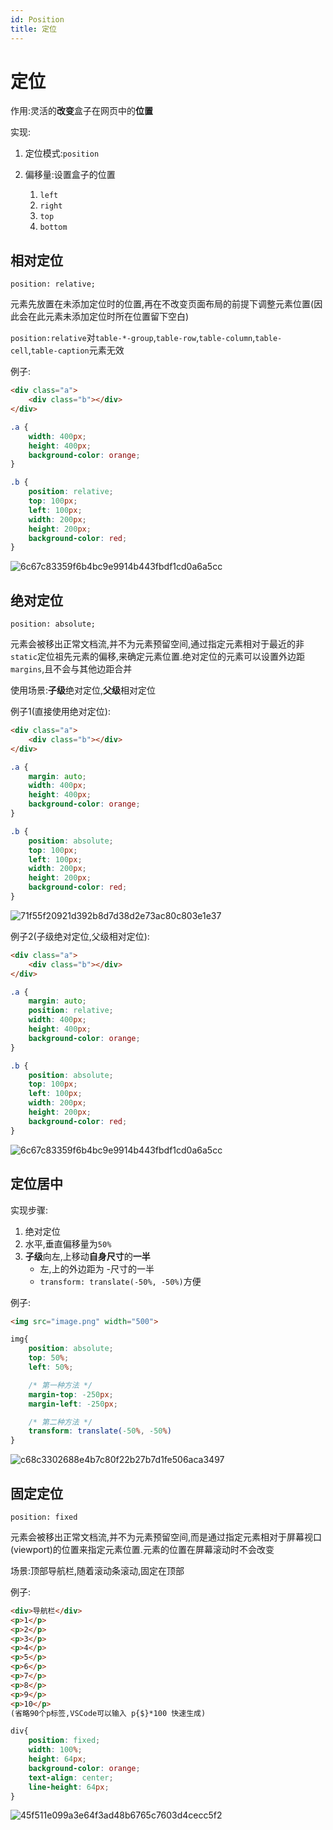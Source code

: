 ```yaml
---
id: Position
title: 定位
---
```


# 定位

作用:灵活的**改变**盒子在网页中的**位置**

实现:

1. 定位模式:`position`

2. 偏移量:设置盒子的位置

   1. `left`
   2. `right`
   3. `top`
   4. `bottom`

## 相对定位

`position: relative;`

元素先放置在未添加定位时的位置,再在不改变页面布局的前提下调整元素位置(因此会在此元素未添加定位时所在位置留下空白)

`position:relative`对`table-*-group`,`table-row`,`table-column`,`table-cell`,`table-caption`元素无效

例子:

```html showLineNumbers
<div class="a">
    <div class="b"></div>
</div>
```

```css showLineNumbers
.a {
    width: 400px;
    height: 400px;
    background-color: orange;
}

.b {
    position: relative;
    top: 100px;
    left: 100px;
    width: 200px;
    height: 200px;
    background-color: red;
}
```

![6c67c83359f6b4bc9e9914b443fbdf1cd0a6a5cc](Assets/6c67c83359f6b4bc9e9914b443fbdf1cd0a6a5cc.png)

## 绝对定位

`position: absolute;`

元素会被移出正常文档流,并不为元素预留空间,通过指定元素相对于最近的非`static`定位祖先元素的偏移,来确定元素位置.绝对定位的元素可以设置外边距`margins`,且不会与其他边距合并

使用场景:**子级**绝对定位,**父级**相对定位

例子1(直接使用绝对定位):

```html showLineNumbers
<div class="a">
    <div class="b"></div>
</div>
```

```css showLineNumbers
.a {
    margin: auto;
    width: 400px;
    height: 400px;
    background-color: orange;
}

.b {
    position: absolute;
    top: 100px;
    left: 100px;
    width: 200px;
    height: 200px;
    background-color: red;
}
```

![71f55f20921d392b8d7d38d2e73ac80c803e1e37](Assets/71f55f20921d392b8d7d38d2e73ac80c803e1e37.png)

例子2(子级绝对定位,父级相对定位):

```html showLineNumbers
<div class="a">
    <div class="b"></div>
</div>
```

```css showLineNumbers
.a {
    margin: auto;
    position: relative;
    width: 400px;
    height: 400px;
    background-color: orange;
}

.b {
    position: absolute;
    top: 100px;
    left: 100px;
    width: 200px;
    height: 200px;
    background-color: red;
}
```

![6c67c83359f6b4bc9e9914b443fbdf1cd0a6a5cc](Assets/6c67c83359f6b4bc9e9914b443fbdf1cd0a6a5cc.png)

## 定位居中

实现步骤:

1. 绝对定位
2. 水平,垂直偏移量为`50%`
3. **子级**向左,上移动**自身尺寸**的**一半**
   * 左,上的外边距为 -尺寸的一半
   * `transform: translate(-50%, -50%)`方便

例子:

```html showLineNumbers
<img src="image.png" width="500">
```

```css showLineNumbers
img{
    position: absolute;
    top: 50%;
    left: 50%;

    /* 第一种方法 */
    margin-top: -250px;
    margin-left: -250px;

    /* 第二种方法 */
    transform: translate(-50%, -50%)
}
```

![c68c3302688e4b7c80f22b27b7d1fe506aca3497](Assets/c68c3302688e4b7c80f22b27b7d1fe506aca3497.png)

## 固定定位

`position: fixed`

元素会被移出正常文档流,并不为元素预留空间,而是通过指定元素相对于屏幕视口(viewport)的位置来指定元素位置.元素的位置在屏幕滚动时不会改变

场景:顶部导航栏,随着滚动条滚动,固定在顶部

例子:

```html showLineNumbers
<div>导航栏</div>
<p>1</p>
<p>2</p>
<p>3</p>
<p>4</p>
<p>5</p>
<p>6</p>
<p>7</p>
<p>8</p>
<p>9</p>
<p>10</p>
(省略90个p标签,VSCode可以输入 p{$}*100 快速生成)
```

```css showLineNumbers
div{
    position: fixed;
    width: 100%;
    height: 64px;
    background-color: orange;
    text-align: center;
    line-height: 64px;
}
```

![45f511e099a3e64f3ad48b6765c7603d4cecc5f2](Assets/45f511e099a3e64f3ad48b6765c7603d4cecc5f2.gif)
